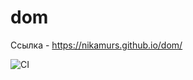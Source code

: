 # dom
Ссылка - https://nikamurs.github.io/dom/

![CI](https://github.com/NikaMurs/dom/actions/workflows/web.yml/badge.svg)

